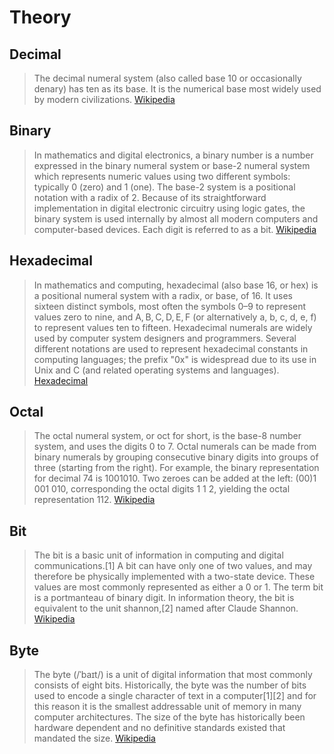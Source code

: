 # Theory

## Decimal

> The decimal numeral system (also called base 10 or occasionally denary) has ten as its base. It is the numerical base most widely used by modern civilizations. [Wikipedia](https://en.wikipedia.org/wiki/Decimal)

## Binary

> In mathematics and digital electronics, a binary number is a number expressed in the binary numeral system or base-2 numeral system which represents numeric values using two different symbols: typically 0 (zero) and 1 (one). The base-2 system is a positional notation with a radix of 2. Because of its straightforward implementation in digital electronic circuitry using logic gates, the binary system is used internally by almost all modern computers and computer-based devices. Each digit is referred to as a bit. [Wikipedia](https://en.wikipedia.org/wiki/Binary_number)

## Hexadecimal

> In mathematics and computing, hexadecimal (also base 16, or hex) is a positional numeral system with a radix, or base, of 16. It uses sixteen distinct symbols, most often the symbols 0–9 to represent values zero to nine, and A, B, C, D, E, F (or alternatively a, b, c, d, e, f) to represent values ten to fifteen. Hexadecimal numerals are widely used by computer system designers and programmers. Several different notations are used to represent hexadecimal constants in computing languages; the prefix "0x" is widespread due to its use in Unix and C (and related operating systems and languages). [Hexadecimal](https://en.wikipedia.org/wiki/Hexadecimal)

## Octal

> The octal numeral system, or oct for short, is the base-8 number system, and uses the digits 0 to 7. Octal numerals can be made from binary numerals by grouping consecutive binary digits into groups of three (starting from the right). For example, the binary representation for decimal 74 is 1001010. Two zeroes can be added at the left: (00)1 001 010, corresponding the octal digits 1 1 2, yielding the octal representation 112. [Wikipedia](https://en.wikipedia.org/wiki/Octal)


## Bit

> The bit is a basic unit of information in computing and digital communications.[1] A bit can have only one of two values, and may therefore be physically implemented with a two-state device. These values are most commonly represented as either a 0 or 1. The term bit is a portmanteau of binary digit. In information theory, the bit is equivalent to the unit shannon,[2] named after Claude Shannon. [Wikipedia](https://en.wikipedia.org/wiki/Bit)

## Byte

> The byte (/ˈbaɪt/) is a unit of digital information that most commonly consists of eight bits. Historically, the byte was the number of bits used to encode a single character of text in a computer[1][2] and for this reason it is the smallest addressable unit of memory in many computer architectures. The size of the byte has historically been hardware dependent and no definitive standards existed that mandated the size. [Wikipedia](https://en.wikipedia.org/wiki/Byte)